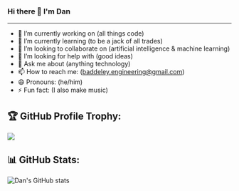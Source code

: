 ### Hi there 👋 I'm Dan
---

- 🔭 I’m currently working on (all things code)
- 🌱 I’m currently learning (to be a jack of all trades)
- 👯 I’m looking to collaborate on (artificial intelligence & machine learning)
- 🤔 I’m looking for help with (good ideas)
- 💬 Ask me about (anything technology)
- 📫 How to reach me: (baddeley.engineering@gmail.com)
- 😄 Pronouns: (he/him)
- ⚡ Fun fact: (I also make music)

## 🏆 GitHub Profile Trophy:

<a href="https://github.com/ryo-ma/github-profile-trophy">
  <img align="center" src="https://github-profile-trophy.vercel.app/?username=danbadds38&theme=dracula" />
</a>

## 📊 GitHub Stats:

![Dan's GitHub stats](https://github-readme-stats.vercel.app/api?username=danbadds38&show_icons=true&theme=radical)
